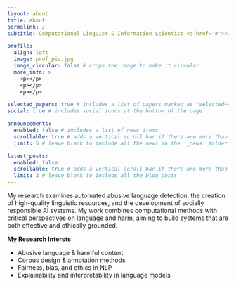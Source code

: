 ```yaml
---
layout: about
title: about
permalink: /
subtitle: Computational Linguist & Information Scientist <a href='#'></a>.

profile:
  align: left
  image: prof_pic.jpg
  image_circular: false # crops the image to make it circular
  more_info: >
    <p></p>
    <p></p>
    <p></p>

selected_papers: true # includes a list of papers marked as "selected={true}"
social: true # includes social icons at the bottom of the page

announcements:
  enabled: false # includes a list of news items
  scrollable: true # adds a vertical scroll bar if there are more than 3 news items
  limit: 5 # leave blank to include all the news in the `_news` folder

latest_posts:
  enabled: false
  scrollable: true # adds a vertical scroll bar if there are more than 3 new posts items
  limit: 3 # leave blank to include all the blog posts
---
```


My research examines automated abusive language detection, the creation of high-quality linguistic resources, and the development of socially responsible AI systems. My work combines computational methods with critical perspectives on language and harm, aiming to build systems that are both effective and ethically grounded.

**My Research Intersts**
* Abusive language & harmful content
* Corpus design & annotation methods
* Fairness, bias, and ethics in NLP
* Explainability and interpretability in language models
